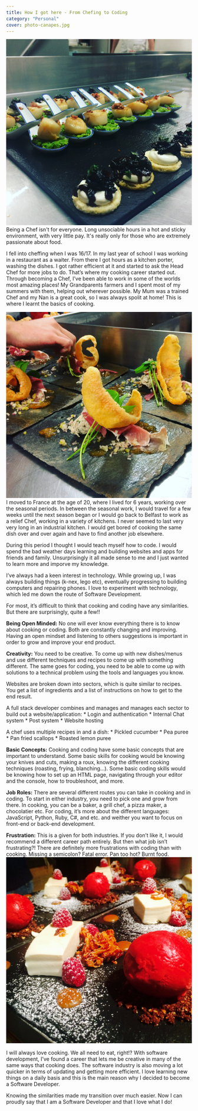 ```yaml
---
title: How I got here - From Chefing to Coding
category: "Personal"
cover: photo-canapes.jpg
---
```

![pcollins.tech/photo-canapes.jpg](./photo-canapes.jpg)
Being a Chef isn't for everyone. Long unsociable hours in a hot and sticky environment, with very little pay. It's really only for those who are extremely passionate about food.

I fell into cheffing when I was 16/17. In my last year of school I was working in a restaurant as a waiter. From there I got hours as a kitchen porter, washing the dishes. I got rather efficient at it and started to ask the Head Chef for more jobs to do. That’s where my cooking career started out.  Through becoming a Chef, I’ve been able to work in some of the worlds most amazing places!
My Grandparents farmers and I spent most of my summers with them, helping out wherever possible. My Mum was a trained Chef and my Nan is a great cook, so I was always spolit at home! This is where I learnt the basics of cooking.

![pcollins.tech/photo-porkquaver.jpg](./photo-porkquaver.jpg)
I moved to France at the age of 20, where I lived for 6 years, working over the seasonal periods. In between the seasonal work, I would travel for a few weeks until the next season began or I would go back to Belfast to work as a relief Chef, working in a variety of kitchens. I never seemed to last very very long in an industrial kitchen. I would get bored of cooking the same dish over and over again and have to find another job elsewhere. 

During this period I thought I would teach myself how to code. I would spend the bad weather days learning and building websites and apps for friends and family. Unsurprisingly it all made sense to me and I just wanted to learn more and imporve my knowledge. 

I’ve always had a keen interest in technology. While growing up, I was always building things (k-nex, lego etc), eventually progressing to building computers and repairing phones. I love to experiment with technology, which led me down the route of Software Development.

For most, it’s difficult to think that cooking and coding have any similarities. But there are surprisingly, quite a few!!

**Being Open Minded:** No one will ever know everything there is to know about cooking or coding. Both are constantly changing and improving. Having an open mindset and listening to others suggestions is important in order to grow and improve your end product.
 
**Creativity:** You need to be creative. To come up with new dishes/menus and use different techniques and recipes to come up with something different. The same goes for coding, you need to be able to come up with solutions to a technical problem using the tools and languages you know.

Websites are broken down into sectors, which is  quite similar to recipes. You  get a list of ingredients and a list of instructions on how to get to the end result. 

A full stack developer combines and manages and manages each sector to build out a website/application:
	* Login and authentication
	* Internal Chat system
	* Post system
	* Website hosting
	
	
A chef uses multiple recipes in and a dish:
	* Pickled cucumber 
	* Pea puree
	* Pan fried scallops
	* Roasted lemon puree

**Basic Concepts:** Cooking and coding have some basic concepts that are important to understand.  Some basic skills for cooking would be knowing your knives and cuts, making a roux, knowing the different cooking techniques (roasting, frying, blanching…). Some basic coding skills would be knowing how to set up an HTML page, navigating through your editor and the console, how to troubleshoot, and more.

**Job Roles:** There are several different routes you can take in cooking and in coding.  To start in either industry, you need to pick one and grow from there. In cooking, you can be a baker, a grill chef, a pizza maker, a chocolatier etc. For coding, it’s more about the different languages: JavaScript, Python, Ruby, C#, and etc. and weither you want to focus on front-end or back-end development.
 
**Frustration:** This is a given for both industries. If you don’t like it, I would recommend a different career path entirely.  But then what job isn’t frustrating?!  There are definitely more frustrations with coding than with cooking. Missing a semicolon? Fatal error. Pan too hot? Burnt food. 
![pcollins.tech/photo-panacotta.jpg](./photo-panacotta.jpg)

I will always love cooking.  We all need to eat, right!? With software development, I’ve found a career that lets me be creative in many of the same ways that cooking does.  The software industry is also moving a lot quicker in terms of updating and getting more efficient. I love learning new things on a daily basis and this is the main reason why I decided to become a Software Developer.

Knowing the similarities made my transition over much easier. Now I can proudly say that I am a Software Developer and that I love what I do!
